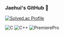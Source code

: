 ### Jaehui's GitHub 🌱

<!--
**jaehuigwak/jaehuigwak** is a ✨ _special_ ✨ repository because its `README.md` (this file) appears on your GitHub profile.

Here are some ideas to get you started:

- 🔭 I’m currently working on ...
- 🌱 I’m currently learning ...
- 👯 I’m looking to collaborate on ...
- 🤔 I’m looking for help with ...
- 💬 Ask me about ...
- 📫 How to reach me: ...
- 😄 Pronouns: ...
- ⚡ Fun fact: ...
-->

[![Solved.ac Profile](http://mazassumnida.wtf/api/generate_badge?boj=wogml651)](https://solved.ac/wogml651)

![C](https://img.shields.io/badge/C-A8B9CC.svg?&style=for-the-badge&logo=C&logoColor=A8B9CC)
![C++](https://img.shields.io/badge/C++-00599C.svg?&style=for-the-badge&logo=C++&logoColor=00599C)
![PremierePro](https://img.shields.io/badge/PremierePro-9999FF.svg?&style=for-the-badge&logo=PremierePro&logoColor=9999FF)
